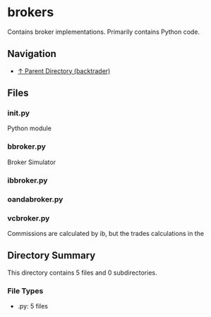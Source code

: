 # brokers

Contains broker implementations. Primarily contains Python code.

## Navigation

* [↑ Parent Directory (backtrader)](../README.md)

## Files

### __init__.py

Python module

### bbroker.py

Broker Simulator

### ibbroker.py



### oandabroker.py



### vcbroker.py

Commissions are calculated by ib, but the trades calculations in the


## Directory Summary

This directory contains 5 files and 0 subdirectories.

### File Types

* .py: 5 files
